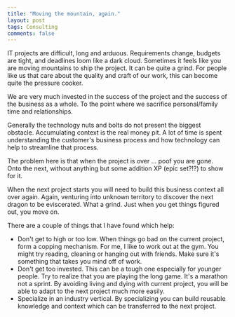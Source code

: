 ```yaml
---
title: "Moving the mountain, again."
layout: post
tags: Consulting
comments: false
---
```


IT projects are difficult, long and arduous. Requirements change, budgets are tight, and deadlines loom like a dark cloud. Sometimes it feels like you are moving mountains to ship the project. It can be quite a grind. For people like us that care about the quality and craft of our work, this can become quite the pressure cooker.

We are very much invested in the success of the project and the success of the business as a whole. To the point where we sacrifice personal/family time and relationships.

Generally the technology nuts and bolts do not present the biggest obstacle. Accumulating context is the real money pit. A lot of time is spent understanding the customer's business process and how technology can help to streamline that process.

The problem here is that when the project is over ... poof you are gone. Onto the next, without anything but some addition XP (epic set?!?) to show for it.

When the next project starts you will need to build this business context all over again. Again, venturing into unknown territory to discover the next dragon to be eviscerated. What a grind. Just when you get things figured out, you move on.

There are a couple of things that I have found which help:

* Don't get to high or too low. When things go bad on the current project, form a copping mechanism. For me, I like to work out at the gym. You might try reading, cleaning or hanging out with friends. Make sure it's something that takes you mind off of work.
* Don't get too invested. This can be a tough one especially for younger people. Try to realize that you are playing the long game. It's a marathon not a sprint. By avoiding living and dying with current project, you will be able to adapt to the next project much more easily.
* Specialize in an industry vertical. By specializing you can build reusable knowledge and context which can be transferred to the next project.

